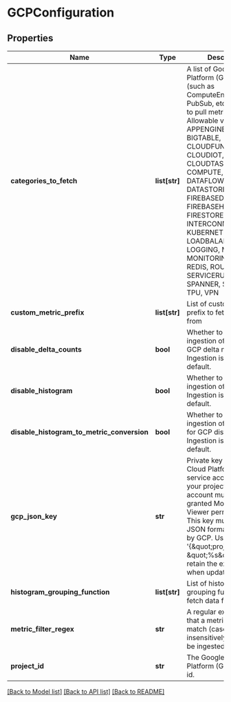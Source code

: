 # GCPConfiguration

## Properties
Name | Type | Description | Notes
------------ | ------------- | ------------- | -------------
**categories_to_fetch** | **list[str]** | A list of Google Cloud Platform (GCP) services (such as ComputeEngine, PubSub, etc) from which to pull metrics.  Allowable values are APPENGINE, BIGQUERY, BIGTABLE, CLOUDFUNCTIONS, CLOUDIOT, CLOUDSQL, CLOUDTASKS, COMPUTE, CONTAINER, DATAFLOW, DATAPROC, DATASTORE, FIREBASEDATABASE, FIREBASEHOSTING, FIRESTORE, INTERCONNECT, KUBERNETES, LOADBALANCING, LOGGING, ML, MONITORING, PUBSUB, REDIS, ROUTER, SERVICERUNTIME, SPANNER, STORAGE, TPU, VPN | [optional] 
**custom_metric_prefix** | **list[str]** | List of custom metric prefix to fetch the data from | [optional] 
**disable_delta_counts** | **bool** | Whether to disable the ingestion of counts for GCP delta metrics. Ingestion is enabled by default. | [optional] 
**disable_histogram** | **bool** | Whether to disable the ingestion of histograms. Ingestion is enabled by default. | [optional] 
**disable_histogram_to_metric_conversion** | **bool** | Whether to disable the ingestion of bucket data for GCP distributions. Ingestion is enabled by default. | [optional] 
**gcp_json_key** | **str** | Private key for a Google Cloud Platform (GCP) service account within your project.  The account must at least be granted Monitoring Viewer permissions.  This key must be in the JSON format generated by GCP. Use &#39;{\&quot;project_id\&quot;: \&quot;%s\&quot;}&#39; to retain the existing key when updating. | 
**histogram_grouping_function** | **list[str]** | List of histogram grouping function to fetch data from | [optional] 
**metric_filter_regex** | **str** | A regular expression that a metric name must match (case-insensitively) in order to be ingested | [optional] 
**project_id** | **str** | The Google Cloud Platform (GCP) project id. | 

[[Back to Model list]](../README.md#documentation-for-models) [[Back to API list]](../README.md#documentation-for-api-endpoints) [[Back to README]](../README.md)


